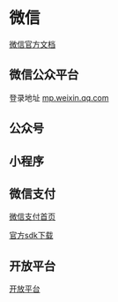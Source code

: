 # 微信
[微信官方文档](https://developers.weixin.qq.com/doc/)

## 微信公众平台
登录地址 [mp.weixin.qq.com](https://mp.weixin.qq.com)

## 公众号

## 小程序

## 微信支付

[微信支付首页](https://pay.weixin.qq.com/)

[官方sdk下载](https://pay.weixin.qq.com/wiki/doc/api/jsapi.php?chapter=11_1)

## 开放平台
[开放平台](https://open.weixin.qq.com/)
